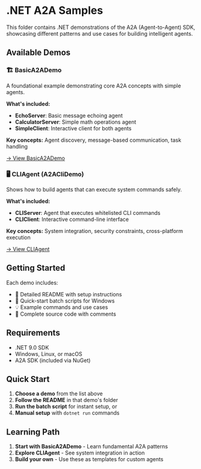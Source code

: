 # .NET A2A Samples

This folder contains .NET demonstrations of the A2A (Agent-to-Agent) SDK, showcasing different patterns and use cases for building intelligent agents.

## Available Demos

### 🏗️ BasicA2ADemo
A foundational example demonstrating core A2A concepts with simple agents.

**What's included:**
- **EchoServer**: Basic message echoing agent
- **CalculatorServer**: Simple math operations agent  
- **SimpleClient**: Interactive client for both agents

**Key concepts:** Agent discovery, message-based communication, task handling

[→ View BasicA2ADemo](./BasicA2ADemo/)

### 🖥️ CLIAgent (A2ACliDemo)
Shows how to build agents that can execute system commands safely.

**What's included:**
- **CLIServer**: Agent that executes whitelisted CLI commands
- **CLIClient**: Interactive command-line interface

**Key concepts:** System integration, security constraints, cross-platform execution

[→ View CLIAgent](./CLIAgent/)

## Getting Started

Each demo includes:
- 📖 Detailed README with setup instructions
- 🚀 Quick-start batch scripts for Windows
- 💡 Example commands and use cases
- 🔧 Complete source code with comments

## Requirements

- .NET 9.0 SDK
- Windows, Linux, or macOS
- A2A SDK (included via NuGet)

## Quick Start

1. **Choose a demo** from the list above
2. **Follow the README** in that demo's folder
3. **Run the batch script** for instant setup, or
4. **Manual setup** with `dotnet run` commands

## Learning Path

1. **Start with BasicA2ADemo** - Learn fundamental A2A patterns
2. **Explore CLIAgent** - See system integration in action
3. **Build your own** - Use these as templates for custom agents
